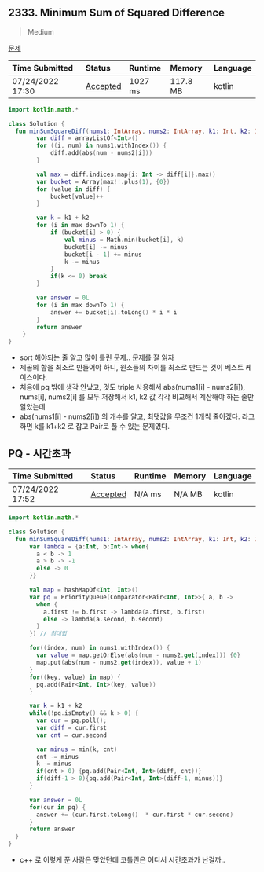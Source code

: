 ## 2333. Minimum Sum of Squared Difference

> Medium

[문제](https://leetcode.com/problems/minimum-sum-of-squared-difference/)

| Time Submitted   | Status                                                         | Runtime | Memory   | Language |
| :--------------- | :------------------------------------------------------------- | :------ | :------- | :------- |
| 07/24/2022 17:30 | [Accepted](https://leetcode.com/submissions/detail/755271670/) | 1027 ms | 117.8 MB | kotlin   |

```kotlin
import kotlin.math.*

class Solution {
  fun minSumSquareDiff(nums1: IntArray, nums2: IntArray, k1: Int, k2: Int): Long {
        var diff = arrayListOf<Int>()
        for ((i, num) in nums1.withIndex()) {
            diff.add(abs(num - nums2[i]))
        }

        val max = diff.indices.map{i: Int -> diff[i]}.max()
        var bucket = Array(max!!.plus(1), {0})
        for (value in diff) {
            bucket[value]++
        }

        var k = k1 + k2
        for (i in max downTo 1) {
            if (bucket[i] > 0) {
                val minus = Math.min(bucket[i], k)
                bucket[i] -= minus
                bucket[i - 1] += minus
                k -= minus
            }
            if(k <= 0) break
        }

        var answer = 0L
        for (i in max downTo 1) {
            answer += bucket[i].toLong() * i * i
        }
        return answer
    }
}
```

- sort 해야되는 줄 알고 많이 틀린 문제.. 문제를 잘 읽자
- 제곱의 합을 최소로 만들어야 하니, 원소들의 차이를 최소로 만드는 것이 베스트 케이스이다.
- 처음에 pq 밖에 생각 안났고, 것도 triple 사용해서 abs(nums1[i] - nums2[i]), nums[i], nums2[i] 를 모두 저장해서 k1, k2 값 각각 비교해서 계산해야 하는 줄만 알았는데
- abs(nums1[i] - nums2[i]) 의 개수를 알고, 최댓값을 무조건 1개씩 줄이겠다. 라고 하면 k를 k1+k2 로 잡고 Pair로 풀 수 있는 문제였다.

## PQ - 시간초과

| Time Submitted   | Status                                                         | Runtime | Memory | Language |
| :--------------- | :------------------------------------------------------------- | :------ | :----- | :------- |
| 07/24/2022 17:52 | [Accepted](https://leetcode.com/submissions/detail/755284176/) | N/A ms  | N/A MB | kotlin   |

```kotlin
import kotlin.math.*

class Solution {
  fun minSumSquareDiff(nums1: IntArray, nums2: IntArray, k1: Int, k2: Int): Long {
      var lambda = {a:Int, b:Int-> when{
        a < b -> 1
        a > b -> -1
        else -> 0
      }}

      val map = hashMapOf<Int, Int>()
      var pq = PriorityQueue(Comparator<Pair<Int, Int>>{ a, b ->
        when {
          a.first != b.first -> lambda(a.first, b.first)
          else -> lambda(a.second, b.second)
        }
      }) // 최대힙

      for((index, num) in nums1.withIndex()) {
        var value = map.getOrElse(abs(num - nums2.get(index))) {0}
        map.put(abs(num - nums2.get(index)), value + 1)
      }
      for((key, value) in map) {
        pq.add(Pair<Int, Int>(key, value))
      }

      var k = k1 + k2
      while(!pq.isEmpty() && k > 0) {
        var cur = pq.poll();
        var diff = cur.first
        var cnt = cur.second

        var minus = min(k, cnt)
        cnt -= minus
        k -= minus
        if(cnt > 0) {pq.add(Pair<Int, Int>(diff, cnt))}
        if(diff-1 > 0){pq.add(Pair<Int, Int>(diff-1, minus))}
      }

      var answer = 0L
      for(cur in pq) {
        answer += (cur.first.toLong()  * cur.first * cur.second)
      }
      return answer
  }
}
```

- c++ 로 이렇게 푼 사람은 맞았던데 코틀린은 어디서 시간초과가 난걸까..
